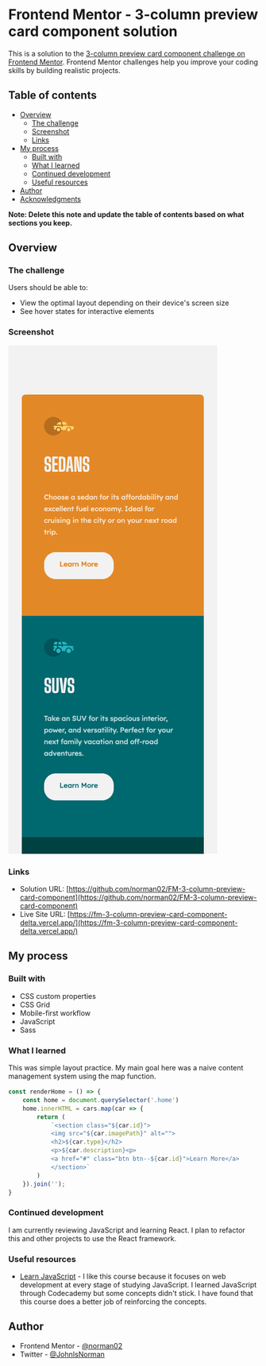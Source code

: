 # Frontend Mentor - 3-column preview card component solution

This is a solution to the [3-column preview card component challenge on Frontend Mentor](https://www.frontendmentor.io/challenges/3column-preview-card-component-pH92eAR2-). Frontend Mentor challenges help you improve your coding skills by building realistic projects. 

## Table of contents

- [Overview](#overview)
  - [The challenge](#the-challenge)
  - [Screenshot](#screenshot)
  - [Links](#links)
- [My process](#my-process)
  - [Built with](#built-with)
  - [What I learned](#what-i-learned)
  - [Continued development](#continued-development)
  - [Useful resources](#useful-resources)
- [Author](#author)
- [Acknowledgments](#acknowledgments)

**Note: Delete this note and update the table of contents based on what sections you keep.**

## Overview

### The challenge

Users should be able to:

- View the optimal layout depending on their device's screen size
- See hover states for interactive elements

### Screenshot

![](./screenshot.png)

### Links

- Solution URL: [https://github.com/norman02/FM-3-column-preview-card-component](https://github.com/norman02/FM-3-column-preview-card-component)
- Live Site URL: [https://fm-3-column-preview-card-component-delta.vercel.app/](https://fm-3-column-preview-card-component-delta.vercel.app/)

## My process

### Built with

- CSS custom properties
- CSS Grid
- Mobile-first workflow
- JavaScript
- Sass

### What I learned

This was simple layout practice. My main goal here was a naive content management system using the map function.
```js
const renderHome = () => {
    const home = document.querySelector('.home')
    home.innerHTML = cars.map(car => {
        return (
            `<section class="${car.id}">
            <img src="${car.imagePath}" alt="">
            <h2>${car.type}</h2>
            <p>${car.description}<p>
            <a href="#" class="btn btn--${car.id}">Learn More</a>
            </section>`
        )
    }).join('');
}
```

### Continued development

I am currently reviewing JavaScript and learning React. I plan to refactor this and other projects to use the React framework.


### Useful resources

- [Learn JavaScript](https://learnjavascript.online/) - I like this course because it focuses on web development at every stage of studying JavaScript. I learned JavaScript through Codecademy but some concepts didn't stick. I have found that this course does a better job of reinforcing the concepts.

## Author

- Frontend Mentor - [@norman02](https://www.frontendmentor.io/profile/norman02)
- Twitter - [@JohnIsNorman](https://www.twitter.com/JohnIsNorman)
